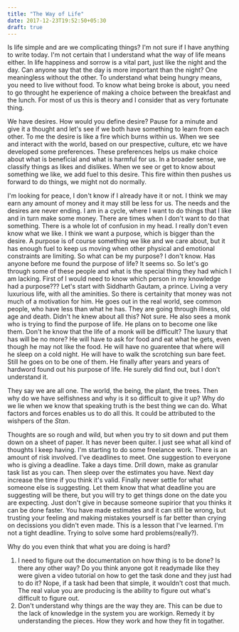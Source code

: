 ```yaml
---
title: "The Way of Life"
date: 2017-12-23T19:52:50+05:30
draft: true
---
```


Is life simple and are we complicating things? I'm not sure if I have anything to write today. I'm not certain that I understand what the way of life means either. In life happiness and sorrow is a vital part, just like the night and the day. Can anyone say that the day is more important than the night? One meaningless without the other. To understand what being hungry means, you need to live without food. To know what being broke is about, you need to go throught he experience of making a choice between the breakfast and the lunch. For most of us this is theory and I consider that as very fortunate thing.

We have desires. How would you define desire? Pause for a minute and give it a thought and let's see if we both have something to learn from each other. To me the desire is like a fire which burns within us. When we see and interact with the world, based on our prespective, culture, etc we have developed some preferences. These preferences helps us make choice about what is beneficial and what is harmful for us. In a broader sense, we classify things as likes and dislikes. When we see or get to know about something we like, we add fuel to this desire. This fire within then pushes us forward to do things, we might not do normally.

I'm looking for peace, I don't know if I already have it or not. I think we may earn any amount of money and it may still be less for us. The needs and the desires are never ending. I am in a cycle, where I want to do things that I like and in turn make some money. There are times when I don't want to do that something. There is a whole lot of confusion in my head. I really don't even know what we like. I think we want a purpose, which is bigger than the desire. A purpose is of course something we like and we care about, but it has enough fuel to keep us moving when other physical and emotional constraints are limiting. So what can be my purpose? I don't know. Has anyone before me found the purpose of life? It seems so. So let's go through some of these people and what is the special thing they had which I am lacking. First of I would need to know which person in my knowledge had a purpose??? Let's start with Siddharth Gautam, a prince. Living a very luxurious life, with all the aminities. So there is certainity that money was not much of a motivation for him. He goes out in the real world, see common people, who have less than what he has. They are going through illness, old age and death. Didn't he knew about all this? Not sure. He also sees a monk who is trying to find the purpose of life. He plans on to become one like them. Don't he know that the life of a monk will be difficult? The luxury that has will be no more? He will have to ask for food and eat what he gets, even though he may not like the food. He will have no guarentee that where will he sleep on a cold night. He will have to walk the scrotching sun bare feet. Still he goes on to be one of them. He finally after years and years of hardword found out his purpose of life. He surely did find out, but I don't understand it.

They say we are all one. The world, the being, the plant, the trees. Then why do we have selfishness and why is it so difficult to give it up? Why do we lie when we know that speaking truth is the best thing we can do. What factors and forces enables us to do all this. It could be attributed to the wishpers of the _Stan_.


Thoughts are so rough and wild, but when you try to sit down and put them down on a sheet of paper. It has never been quiter. I just see what all kind of thoughts I keep having. I'm starting to do some freelance work. There is an amount of risk involved. I've deadlines to meet. One suggestion to everyone who is giving a deadline. Take a days time. Drill down, make as granular task list as you can. Then sleep over the estimates you have. Next day increase the time if you think it's valid. Finally never settle for what someone else is suggesting. Let them know that what deadline you are suggesting will be there, but you will try to get things done on the date you are expecting. Just don't give in because someone supirior that you thinks it can be done faster. You have made estimates and it can still be wrong, but trusting your feeling and making mistakes yourself is far better than crying on decissions you didn't even made. This is a lesson that I've learned. I'm not a tight deadline. Trying to solve some hard problems(really?).

Why do you even think that what you are doing is hard?

1. I need to figure out the documentation on how thing is to be done? Is there any other way? Do you think anyone got it readymade like they were given a video tutorial on how to get the task done and they just had to do it? Nope, if a task had been that simple, it wouldn't cost that much. The real value you are producing is the ability to figure out what's difficult to figure out.
2. Don't understand why things are the way they are. This can be due to the lack of knowledge in the system you are workign. Remedy it by understanding the pieces. How they work and how they fit in togather.

